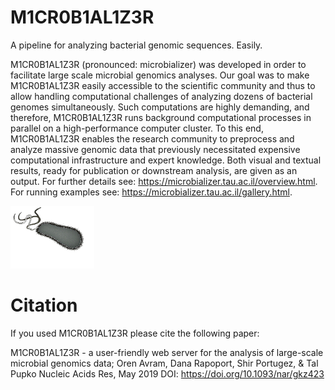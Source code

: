 # M1CR0B1AL1Z3R 
A pipeline for analyzing bacterial genomic sequences. Easily.

M1CR0B1AL1Z3R (pronounced: microbializer) was developed in order to facilitate large scale microbial genomics analyses. Our goal was to make M1CR0B1AL1Z3R easily accessible to the scientific community and thus to allow handling computational challenges of analyzing dozens of bacterial genomes simultaneously. Such computations are highly demanding, and therefore, M1CR0B1AL1Z3R runs background computational processes in parallel on a high-performance computer cluster. To this end, M1CR0B1AL1Z3R enables the research community to preprocess and analyze massive genomic data that previously necessitated expensive computational infrastructure and expert knowledge. Both visual and textual results, ready for publication or downstream analysis, are given as an output. For further details see: https://microbializer.tau.ac.il/overview.html. For running examples see: https://microbializer.tau.ac.il/gallery.html.

<img src="html/pics/logo.gif" width="134" height="100"> 

# Citation 
If you used M1CR0B1AL1Z3R please cite the following paper:

M1CR0B1AL1Z3R - a user-friendly web server for the analysis of large-scale microbial genomics data; 
Oren Avram, Dana Rapoport, Shir Portugez, & Tal Pupko
Nucleic Acids Res, May 2019
DOI: https://doi.org/10.1093/nar/gkz423
